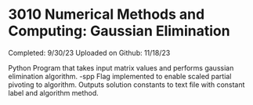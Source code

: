 # 3010 Numerical Methods and Computing: Gaussian Elimination
Completed: 9/30/23
Uploaded on Github: 11/18/23

Python Program that takes input matrix values and performs gaussian elimination algorithm.
-spp Flag implemented to enable scaled partial pivoting to algorithm.
Outputs solution constants to text file with constant label and algorithm method.

